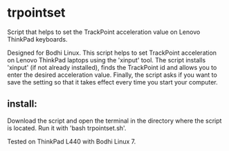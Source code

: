 # trpointset
Script that helps to set the TrackPoint acceleration value on Lenovo ThinkPad keyboards.

Designed for Bodhi Linux. This script helps to set TrackPoint acceleration on Lenovo ThinkPad laptops using the 'xinput' tool. The script installs 'xinput' (if not already installed), finds the TrackPoint id and allows you to enter the desired acceleration value. Finally, the script asks if you want to save the setting so that it takes effect every time you start your computer. 

**install:**
------------

Download the script and open the terminal in the directory where the script is located. Run it with 'bash trpointset.sh'. 

Tested on ThinkPad L440 with Bodhi Linux 7. 
